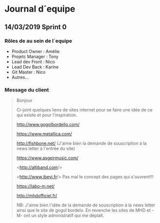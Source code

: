 # Journal d´equipe

## 14/03/2019 Sprint 0

### Rôles de au sein de l´equipe

- Product Owner : Amélie
- Projetc Manager : Tony
- Lead dev Front : Nico
- Lead Dev Back : Karine
- Git Master : Nico
- Autres...

### Message du client

>Bonjour
>
>Ci-joint quelques liens de sites internet pour se faire une idée de ce qui existe et pour l'inspiration.
>
><http://www.gogolbordello.com/>
>
><https://www.metallica.com/>
>
><http://fishbone.net/> (J'aime bien la demande de souscription à la news letter à l'entrée du site)
>
><https://www.asgeirmusic.com/>
>
><<http://altjband.com>/>
>
><<http://www.ibeyi.fr>/> Pas mal le concept des pages qui s'ouvrent!!!
>
><https://labo-m.net/>
>
><http://mhdofficiel.fr/>
>
>NB: J'aime bien l'idée de la demande de souscription à la news letter ainsi que le site de gogol bordelo. En revenche les sites de MHD et -M- ont un style administratif qui me déplaît.

